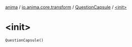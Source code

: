 [anima](../../index.md) / [io.anima.core.transform](../index.md) / [QuestionCapsule](index.md) / [&lt;init&gt;](./-init-.md)

# &lt;init&gt;

`QuestionCapsule()`